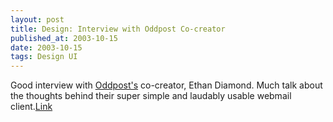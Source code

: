 ```yaml
---
layout: post
title: Design: Interview with Oddpost Co-creator
published_at: 2003-10-15
date: 2003-10-15
tags: Design UI
---
```


Good interview with [Oddpost's](http://oddpost.com) co-creator, Ethan Diamond. Much talk about the thoughts behind their super simple and laudably usable webmail client.[Link](http://unraveled.com/archives/2003/07/an_interview_with_ethan_diamond)  